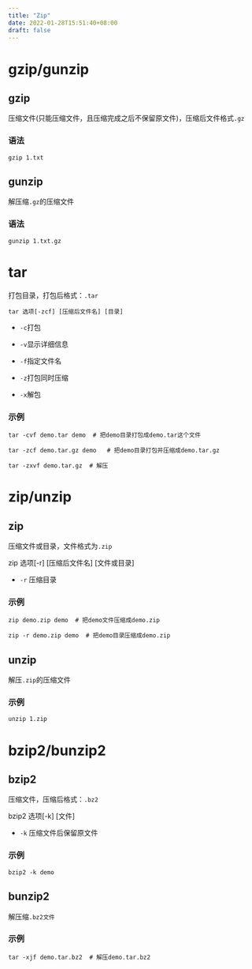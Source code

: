 ```yaml
---
title: "Zip"
date: 2022-01-28T15:51:40+08:00
draft: false
---
```


# gzip/gunzip

## gzip

压缩文件(只能压缩文件，且压缩完成之后不保留原文件)，压缩后文件格式`.gz`

### 语法

```shell
gzip 1.txt
```

## gunzip

解压缩`.gz`的压缩文件

### 语法

```shell
gunzip 1.txt.gz
```

# tar

打包目录，打包后格式：`.tar`

```
tar 选项[-zcf] [压缩后文件名] [目录]
```

- `-c`打包

- `-v`显示详细信息

- `-f`指定文件名

- `-z`打包同时压缩

- `-x`解包

### 示例

```shell
tar -cvf demo.tar demo  # 把demo目录打包成demo.tar这个文件

tar -zcf demo.tar.gz demo   # 把demo目录打包并压缩成demo.tar.gz

tar -zxvf demo.tar.gz  # 解压
```

# zip/unzip

## zip

压缩文件或目录，文件格式为`.zip`


zip 选项[-r] [压缩后文件名] [文件或目录]

-  `-r` 压缩目录

### 示例

```shell
zip demo.zip demo  # 把demo文件压缩成demo.zip

zip -r demo.zip demo  # 把demo目录压缩成demo.zip
```

## unzip

解压`.zip`的压缩文件

### 示例

```shell
unzip 1.zip
```

# bzip2/bunzip2

## bzip2

压缩文件，压缩后格式：`.bz2`

bzip2 选项[-k] [文件]
- `-k` 压缩文件后保留原文件

### 示例

```shell
bzip2 -k demo
```

## bunzip2

解压缩`.bz2文件`

### 示例

```shell
tar -xjf demo.tar.bz2  # 解压demo.tar.bz2
```